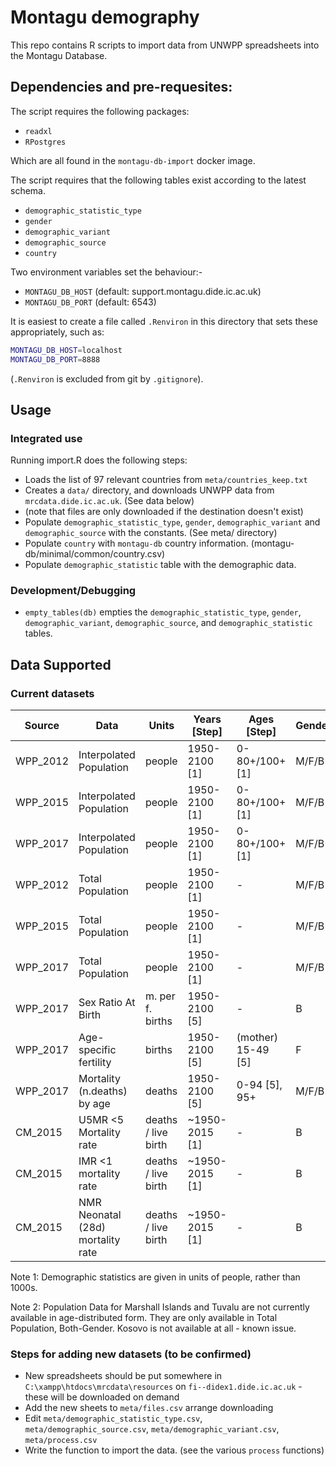 # Montagu demography

This repo contains R scripts to import data from UNWPP spreadsheets into the Montagu Database.

## Dependencies and pre-requesites:

The script requires the following packages:

* `readxl`
* `RPostgres`

Which are all found in the `montagu-db-import` docker image.

The script requires that the following tables exist according to the latest schema.

* `demographic_statistic_type`
* `gender`
* `demographic_variant`
* `demographic_source`
* `country`

Two environment variables set the behaviour:-

* `MONTAGU_DB_HOST` (default: support.montagu.dide.ic.ac.uk)
* `MONTAGU_DB_PORT` (default: 6543)

It is easiest to create a file called `.Renviron` in this directory that sets these appropriately, such as:

```sh
MONTAGU_DB_HOST=localhost
MONTAGU_DB_PORT=8888
```

(`.Renviron` is excluded from git by `.gitignore`).

## Usage

### Integrated use

 Running import.R does the following steps:

* Loads the list of 97 relevant countries from `meta/countries_keep.txt`
* Creates a `data/` directory, and downloads UNWPP data from `mrcdata.dide.ic.ac.uk`. (See data below)
* (note that files are only downloaded if the destination doesn't exist)
* Populate `demographic_statistic_type`, `gender`, `demographic_variant` and `demographic_source` with the constants. (See meta/ directory)
* Populate `country` with `montagu-db` country information. (montagu-db/minimal/common/country.csv)
* Populate `demographic_statistic` table with the demographic data.

### Development/Debugging

* `empty_tables(db)` empties the `demographic_statistic_type`, `gender`, `demographic_variant`, `demographic_source`, and `demographic_statistic` tables.

## Data Supported

### Current datasets

|Source      | Data                              | Units               | Years [Step]  | Ages [Step]        | Gender |
|------------|-----------------------------------|---------------------|---------------|--------------------|--------|
| WPP_2012   | Interpolated Population           | people              | 1950-2100 [1] | 0-80+/100+ [1]     | M/F/B  |
| WPP_2015   | Interpolated Population           | people              | 1950-2100 [1] | 0-80+/100+ [1]     | M/F/B  |
| WPP_2017   | Interpolated Population           | people              | 1950-2100 [1] | 0-80+/100+ [1]     | M/F/B  |
| WPP_2012   | Total Population                  | people              | 1950-2100 [1] |         -          | M/F/B  |
| WPP_2015   | Total Population                  | people              | 1950-2100 [1] |         -          | M/F/B  |
| WPP_2017   | Total Population                  | people              | 1950-2100 [1] |         -          | M/F/B  |
| WPP_2017   | Sex Ratio At Birth                | m. per f. births    | 1950-2100 [5] |         -          |   B    |
| WPP_2017   | Age-specific fertility            | births              | 1950-2100 [5] | (mother) 15-49 [5] |   F    |
| WPP_2017   | Mortality (n.deaths) by age       | deaths              | 1950-2100 [5] | 0-94 [5], 95+      | M/F/B  |
| CM_2015    | U5MR <5 Mortality rate            | deaths / live birth |~1950-2015 [1] |         -          |   B    |
| CM_2015    | IMR <1 mortality rate             | deaths / live birth |~1950-2015 [1] |         -          |   B    |
| CM_2015    | NMR Neonatal (28d) mortality rate | deaths / live birth |~1950-2015 [1] |         -          |   B    |

Note 1: Demographic statistics are given in units of people, rather than 1000s. 

Note 2: Population Data for Marshall Islands and Tuvalu are not currently available in age-distributed form. They are only available in Total Population, Both-Gender.
Kosovo is not available at all - known issue.

### Steps for adding new datasets (to be confirmed)

* New spreadsheets should be put somewhere in `C:\xampp\htdocs\mrcdata\resources` on `fi--didex1.dide.ic.ac.uk` - these will be downloaded on demand
* Add the new sheets to `meta/files.csv` arrange downloading
* Edit `meta/demographic_statistic_type.csv`, `meta/demographic_source.csv`, `meta/demographic_variant.csv`, `meta/process.csv`
* Write the function to import the data. (see the various `process` functions)
